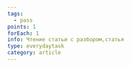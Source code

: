 ```yaml
---
tags:
  - pass
points: 1
forEach: 1
info: Чтение статьи с разбором,статья
type: everydaytask
category: article
---
```

